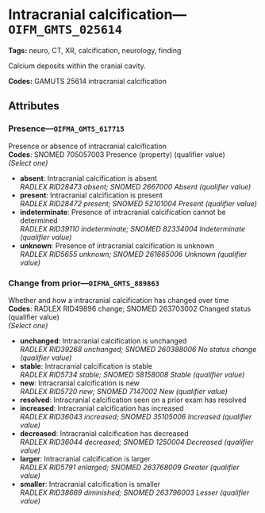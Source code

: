 # Intracranial calcification—`OIFM_GMTS_025614`

**Tags:** neuro, CT, XR, calcification, neurology, finding

Calcium deposits within the cranial cavity.

**Codes:** GAMUTS 25614 intracranial calcification

## Attributes

### Presence—`OIFMA_GMTS_617715`

Presence or absence of intracranial calcification  
**Codes**: SNOMED 705057003 Presence (property) (qualifier value)  
*(Select one)*

- **absent**: Intracranial calcification is absent  
_RADLEX RID28473 absent; SNOMED 2667000 Absent (qualifier value)_
- **present**: Intracranial calcification is present  
_RADLEX RID28472 present; SNOMED 52101004 Present (qualifier value)_
- **indeterminate**: Presence of intracranial calcification cannot be determined  
_RADLEX RID39110 indeterminate; SNOMED 82334004 Indeterminate (qualifier value)_
- **unknown**: Presence of intracranial calcification is unknown  
_RADLEX RID5655 unknown; SNOMED 261665006 Unknown (qualifier value)_

### Change from prior—`OIFMA_GMTS_889863`

Whether and how a intracranial calcification has changed over time  
**Codes**: RADLEX RID49896 change; SNOMED 263703002 Changed status (qualifier value)  
*(Select one)*

- **unchanged**: Intracranial calcification is unchanged  
_RADLEX RID39268 unchanged; SNOMED 260388006 No status change (qualifier value)_
- **stable**: Intracranial calcification is stable  
_RADLEX RID5734 stable; SNOMED 58158008 Stable (qualifier value)_
- **new**: Intracranial calcification is new  
_RADLEX RID5720 new; SNOMED 7147002 New (qualifier value)_
- **resolved**: Intracranial calcification seen on a prior exam has resolved  
- **increased**: Intracranial calcification has increased  
_RADLEX RID36043 increased; SNOMED 35105006 Increased (qualifier value)_
- **decreased**: Intracranial calcification has decreased  
_RADLEX RID36044 decreased; SNOMED 1250004 Decreased (qualifier value)_
- **larger**: Intracranial calcification is larger  
_RADLEX RID5791 enlarged; SNOMED 263768009 Greater (qualifier value)_
- **smaller**: Intracranial calcification is smaller  
_RADLEX RID38669 diminished; SNOMED 263796003 Lesser (qualifier value)_
